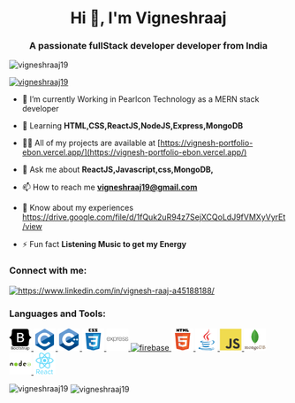 <h1 align="center">Hi 👋, I'm Vigneshraaj</h1>
<h3 align="center">A passionate fullStack developer developer from India</h3>

<p align="left"> <img src="https://komarev.com/ghpvc/?username=vigneshraaj19&label=Profile%20views&color=0e75b6&style=flat" alt="vigneshraaj19" /> </p>

<p align="left"> <a href="https://github.com/ryo-ma/github-profile-trophy"><img src="https://github-profile-trophy.vercel.app/?username=vigneshraaj19" alt="vigneshraaj19" /></a> </p>

  
- 🌱   I’m currently Working in Pearlcon Technology as a MERN stack developer
     
- 🌱 Learning **HTML,CSS,ReactJS,NodeJS,Express,MongoDB**

- 👨‍💻 All of my projects are available at [https://vignesh-portfolio-ebon.vercel.app/](https://vignesh-portfolio-ebon.vercel.app/)

- 💬 Ask me about **ReactJS,Javascript,css,MongoDB,**

- 📫 How to reach me **vigneshraaj19@gmail.com**

- 📄 Know about my experiences  https://drive.google.com/file/d/1fQuk2uR94z7SejXCQoLdJ9fVMXyVyrEt/view

- ⚡ Fun fact **Listening Music to get my Energy**

<h3 align="left">Connect with me:</h3>
<p align="left">
<a href="https://www.linkedin.com/in/vignesh-raaj-a45188188/" target="blank"><img align="center" src="https://raw.githubusercontent.com/rahuldkjain/github-profile-readme-generator/master/src/images/icons/Social/linked-in-alt.svg" alt="https://www.linkedin.com/in/vignesh-raaj-a45188188/" height="30" width="40" /></a>
</p>

<h3 align="left">Languages and Tools:</h3>
<p align="left"> <a href="https://getbootstrap.com" target="_blank" rel="noreferrer"> <img src="https://raw.githubusercontent.com/devicons/devicon/master/icons/bootstrap/bootstrap-plain-wordmark.svg" alt="bootstrap" width="40" height="40"/> </a> <a href="https://www.cprogramming.com/" target="_blank" rel="noreferrer"> <img src="https://raw.githubusercontent.com/devicons/devicon/master/icons/c/c-original.svg" alt="c" width="40" height="40"/> </a> <a href="https://www.w3schools.com/cpp/" target="_blank" rel="noreferrer"> <img src="https://raw.githubusercontent.com/devicons/devicon/master/icons/cplusplus/cplusplus-original.svg" alt="cplusplus" width="40" height="40"/> </a> <a href="https://www.w3schools.com/css/" target="_blank" rel="noreferrer"> <img src="https://raw.githubusercontent.com/devicons/devicon/master/icons/css3/css3-original-wordmark.svg" alt="css3" width="40" height="40"/> </a> <a href="https://expressjs.com" target="_blank" rel="noreferrer"> <img src="https://raw.githubusercontent.com/devicons/devicon/master/icons/express/express-original-wordmark.svg" alt="express" width="40" height="40"/> </a> <a href="https://firebase.google.com/" target="_blank" rel="noreferrer"> <img src="https://www.vectorlogo.zone/logos/firebase/firebase-icon.svg" alt="firebase" width="40" height="40"/> </a> <a href="https://www.w3.org/html/" target="_blank" rel="noreferrer"> <img src="https://raw.githubusercontent.com/devicons/devicon/master/icons/html5/html5-original-wordmark.svg" alt="html5" width="40" height="40"/> </a> <a href="https://www.java.com" target="_blank" rel="noreferrer"> <img src="https://raw.githubusercontent.com/devicons/devicon/master/icons/java/java-original.svg" alt="java" width="40" height="40"/> </a> <a href="https://developer.mozilla.org/en-US/docs/Web/JavaScript" target="_blank" rel="noreferrer"> <img src="https://raw.githubusercontent.com/devicons/devicon/master/icons/javascript/javascript-original.svg" alt="javascript" width="40" height="40"/> </a> <a href="https://www.mongodb.com/" target="_blank" rel="noreferrer"> <img src="https://raw.githubusercontent.com/devicons/devicon/master/icons/mongodb/mongodb-original-wordmark.svg" alt="mongodb" width="40" height="40"/> </a> <a href="https://nodejs.org" target="_blank" rel="noreferrer"> <img src="https://raw.githubusercontent.com/devicons/devicon/master/icons/nodejs/nodejs-original-wordmark.svg" alt="nodejs" width="40" height="40"/> </a> <a href="https://reactjs.org/" target="_blank" rel="noreferrer"> <img src="https://raw.githubusercontent.com/devicons/devicon/master/icons/react/react-original-wordmark.svg" alt="react" width="40" height="40"/> </a> </p>

<p><img align="left" src="https://github-readme-stats.vercel.app/api/top-langs?username=vigneshraaj19&show_icons=true&locale=en&layout=compact" alt="vigneshraaj19" /></p>

<p>&nbsp;<img align="center" src="https://github-readme-stats.vercel.app/api?username=vigneshraaj19&show_icons=true&locale=en" alt="vigneshraaj19" /></p>

